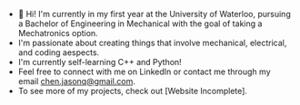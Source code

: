 - 👋 Hi! I'm currently in my first year at the University of Waterloo, pursuing a Bachelor of Engineering in Mechanical with the goal of taking a Mechatronics option.
- I'm passionate about creating things that involve mechanical, electrical, and coding aespects.
- I'm currently self-learning C++ and Python!
- Feel free to connect with me on LinkedIn or contact me through my email chen.jasonq@gmail.com.
- To see more of my projects, check out [Website Incomplete].


